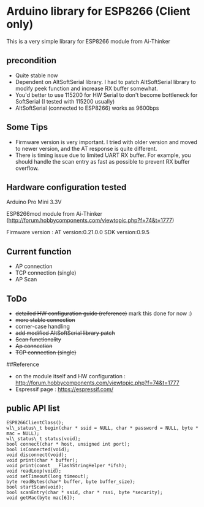 # Arduino library for ESP8266 (Client only)

This is a very simple library for ESP8266 module from Ai-Thinker

## precondition

- Quite stable now
- Dependent on AltSoftSerial library. I had to patch AltSoftSerial library to modify peek function and increase RX buffer somewhat.
- You'd better to use 115200 for HW Serial to don't become bottleneck for SoftSerial (I tested with 115200 usually)
- AltSoftSerial (connected to ESP8266) works as 9600bps

## Some Tips

- Firmware version is very important. I tried with older version and moved to newer version, and the AT response is quite different.
- There is timing issue due to limited UART RX buffer. For example, you should handle the scan entry as fast as possible to prevent RX buffer overflow.

## Hardware configuration tested

Arduino Pro Mini 3.3V

ESP8266mod module from Ai-Thinker (http://forum.hobbycomponents.com/viewtopic.php?f=74&t=1777)

Firmware version :
AT version:0.21.0.0
SDK version:0.9.5

## Current function

- AP connection
- TCP connection (single)
- AP Scan

## ToDo

- ~~detailed HW configuration guide (reference)~~ mark this done for now :)
- ~~more stable connection~~
- corner-case handling
- ~~add modified AltSoftSerial library patch~~
- ~~Scan functionality~~
- ~~Ap connection~~
- ~~TCP connection (single)~~


##Reference

- on the module itself and HW configuration : http://forum.hobbycomponents.com/viewtopic.php?f=74&t=1777
- Espressif page : https://espressif.com/

## public API list

```
ESP8266ClientClass();
wl\_status\_t begin(char * ssid = NULL, char * password = NULL, byte * mac = NULL);
wl\_status\_t status(void);
bool connect(char * host, unsigned int port);
bool isConnected(void);
void disconnect(void);
void print(char * buffer);
void print(const __FlashStringHelper *ifsh);
void readLoop(void);
void setTimeout(long timeout);
byte readBytes(char* buffer, byte buffer_size);
bool startScan(void);
bool scanEntry(char * ssid, char * rssi, byte *security);
void getMac(byte mac[6]);
```
